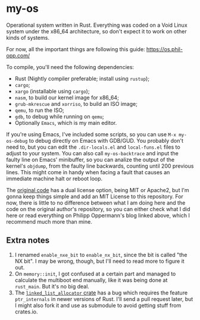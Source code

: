 my-os
=======

Operational system written in Rust.
Everything was coded on a Void Linux system under the x86\_64 architecture, so don't expect it to work on other kinds of systems.

For now, all the important things are following this guide: https://os.phil-opp.com/

To compile, you'll need the following dependencies:
- Rust (Nightly compiler preferable; install using `rustup`);
- `cargo`;
- `xargo` (installable using `cargo`);
- `nasm`, to build our kernel image for x86_64;
- `grub-mkrescue` and `xorriso`, to build an ISO image;
- `qemu`, to run the ISO;
- `gdb`, to debug while running on `qemu`;
- Optionally `Emacs`, which is my main editor.

If you're using Emacs, I've included some scripts, so you can use `M-x my-os-debug` to debug directly on Emacs with GDB/GUD. You probably don't need to, but you can edit the `.dir-locals.el` and `local-funs.el` files to adjust to your system.
You can also call `my-os-backtrace` and input the faulty line on Emacs' minibuffer, so you can analize the output of the kernel's `objdump`, from the faulty line backwards, counting until 200 previous lines. This might come in handy when facing a fault that causes an immediate machine halt or reboot loop.

The [original code](https://github.com/phil-opp/blog_os) has a dual license option, being MIT or Apache2, but I'm gonna keep things simple and add an MIT License to this repository. For now, there is little to no difference between what I am doing here and the code on the original author's repository, so you can either check what I did here or read everything on Philipp Oppermann's blog linked above, which I recommend much more than mine.

Extra notes
-----------
1. I renamed `enable_nxe_bit` to `enable_nx_bit`, since the bit is called "the NX bit". I may be wrong, though, but I'll need to read more to figure it out.
2. On `memory::init`, I got confused at a certain part and managed to calculate the multiboot end manually, like it was being done at `rust_main`. But it's no big deal.
3. The [`linked_list_allocator` crate](https://github.com/phil-opp/linked-list-allocator) has a bug which requires the feature `ptr_internals` in newer versions of Rust. I'll send a pull request later, but I might also fork it and use as submodule to avoid getting stuff from crates.io.
